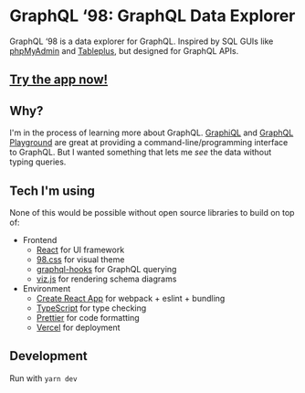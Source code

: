 # GraphQL ‘98: GraphQL Data Explorer

GraphQL ‘98 is a data explorer for GraphQL. Inspired by
SQL GUIs like [phpMyAdmin](https://www.phpmyadmin.net) and
[Tableplus](https://tableplus.com), but designed for GraphQL APIs.

## [Try the app now!](https://graphql-98.vercel.app)

## Why?

I'm in the process of learning more about GraphQL.
[GraphiQL](https://github.com/graphql/graphiql) and
[GraphQL Playground](https://github.com/prisma-labs/graphql-playground)
are great at providing a command-line/programming interface to GraphQL.
But I wanted something that lets me _see_ the data without typing
queries.

## Tech I'm using

None of this would be possible without open source libraries to build on top of:

- Frontend
  - [React](https://reactjs.org) for UI framework
  - [98.css](https://jdan.github.io/98.css/) for visual theme
  - [graphql-hooks](https://github.com/nearform/graphql-hooks) for GraphQL querying
  - [viz.js](https://github.com/mdaines/viz.js) for rendering schema diagrams
- Environment
  - [Create React App](https://reactjs.org/docs/create-a-new-react-app.html) for webpack + eslint + bundling
  - [TypeScript](https://www.typescriptlang.org) for type checking
  - [Prettier](https://prettier.io) for code formatting
  - [Vercel](http://vercel.com/) for deployment

## Development

Run with `yarn dev`
